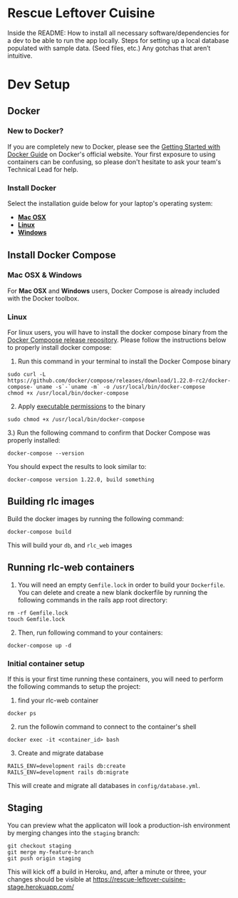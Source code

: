 # Rescue Leftover Cuisine

Inside the README:
How to install all necessary software/dependencies for a dev to be able to run the app locally.
Steps for setting up a local database populated with sample data. (Seed files, etc.)
Any gotchas that aren’t intuitive.

# Dev Setup

## Docker

### New to Docker?
If you are completely new to Docker, please see the [Getting Started with Docker Guide](https://docs.docker.com/get-started/) on Docker's official website. Your first exposure to using containers can be confusing, so please  don't hesitate to ask your team's Technical Lead for help.

### Install Docker
Select the installation guide below for your laptop's operating system:
- [**Mac OSX**](https://docs.docker.com/docker-for-mac/install/)
- [**Linux**](https://docs.docker.com/engine/installation/linux/docker-ce/ubuntu/#set-up-the-repository)
- [**Windows**](https://docs.docker.com/docker-for-windows/install/)

## Install Docker Compose
### Mac OSX & Windows
For **Mac OSX** and **Windows** users, Docker Compose is already included with the Docker toolbox.

### Linux
For linux users, you will have to install the docker compose binary from the [Docker Compoose release repository](https://github.com/docker/compose/releases). Please follow the instructions below to properly install docker compose:

1. Run this command in your terminal to install the Docker Compose binary

```
sudo curl -L https://github.com/docker/compose/releases/download/1.22.0-rc2/docker-compose-`uname -s`-`uname -m` -o /usr/local/bin/docker-compose
chmod +x /usr/local/bin/docker-compose
```

2. Apply [executable permissions](https://ryanstutorials.net/linuxtutorial/permissions.php) to the binary

```
sudo chmod +x /usr/local/bin/docker-compose
```

3.) Run the following command to confirm that Docker Compose was properly installed:
```
docker-compose --version
```
You should expect the results to look similar to:
```
docker-compose version 1.22.0, build something
```

## Building rlc images
Build the docker images by running the following command:
```
docker-compose build
```
This will build your `db`, and `rlc_web` images

## Running rlc-web containers

1. You will need an empty `Gemfile.lock` in order to build your `Dockerfile`. You can delete and create a new blank dockerfile by running the following commands in the rails app root directory:

```
rm -rf Gemfile.lock
touch Gemfile.lock
```

2. Then, run following command to your containers:
```
docker-compose up -d
```

### Initial container setup
If this is your first time running these containers, you will need to perform the following commands to setup the project:

1. find your rlc-web container

```
docker ps

```

2. run the followin command to connect to the container's shell

```
docker exec -it <container_id> bash
```

3. Create and migrate database

```
RAILS_ENV=development rails db:create
RAILS_ENV=development rails db:migrate
```
This will create and migrate all databases in `config/database.yml`.

## Staging
You can preview what the applicaton will look a production-ish environment by merging changes into the `staging` branch:

```
git checkout staging
git merge my-feature-branch
git push origin staging
```

This will kick off a build in Heroku, and, after a minute or three, your changes should be visible at https://rescue-leftover-cuisine-stage.herokuapp.com/